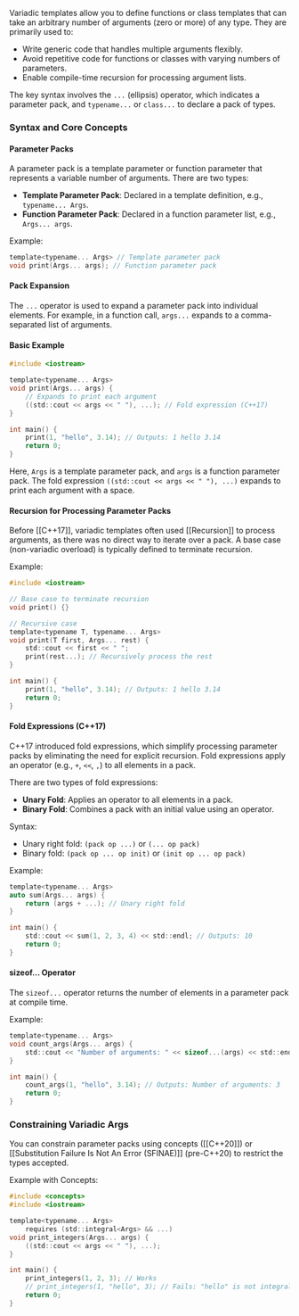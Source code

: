 Variadic templates allow you to define functions or class templates that can take an arbitrary number of arguments (zero or more) of any type. They are primarily used to:

- Write generic code that handles multiple arguments flexibly.
- Avoid repetitive code for functions or classes with varying numbers of parameters.
- Enable compile-time recursion for processing argument lists.

The key syntax involves the `...` (ellipsis) operator, which indicates a parameter pack, and `typename...` or `class...` to declare a pack of types.

### Syntax and Core Concepts

#### Parameter Packs

A parameter pack is a template parameter or function parameter that represents a variable number of arguments. There are two types:

- **Template Parameter Pack**: Declared in a template definition, e.g., `typename... Args`.
- **Function Parameter Pack**: Declared in a function parameter list, e.g., `Args... args`.

Example:

```c
template<typename... Args> // Template parameter pack
void print(Args... args); // Function parameter pack
```

#### Pack Expansion

The `...` operator is used to expand a parameter pack into individual elements. For example, in a function call, `args...` expands to a comma-separated list of arguments.

#### Basic Example

```c
#include <iostream>

template<typename... Args>
void print(Args... args) {
    // Expands to print each argument
    ((std::cout << args << " "), ...); // Fold expression (C++17)
}

int main() {
    print(1, "hello", 3.14); // Outputs: 1 hello 3.14
    return 0;
}
```

Here, `Args` is a template parameter pack, and `args` is a function parameter pack. The fold expression `((std::cout << args << " "), ...)` expands to print each argument with a space.

#### Recursion for Processing Parameter Packs

Before [[C++17]], variadic templates often used [[Recursion]] to process arguments, as there was no direct way to iterate over a pack. A base case (non-variadic overload) is typically defined to terminate recursion.

Example:

```c
#include <iostream>

// Base case to terminate recursion
void print() {}

// Recursive case
template<typename T, typename... Args>
void print(T first, Args... rest) {
    std::cout << first << " ";
    print(rest...); // Recursively process the rest
}

int main() {
    print(1, "hello", 3.14); // Outputs: 1 hello 3.14
    return 0;
}
```

#### Fold Expressions (C++17)

C++17 introduced fold expressions, which simplify processing parameter packs by eliminating the need for explicit recursion. Fold expressions apply an operator (e.g., `+`, `<<`, `,`) to all elements in a pack.

There are two types of fold expressions:

- **Unary Fold**: Applies an operator to all elements in a pack.
- **Binary Fold**: Combines a pack with an initial value using an operator.

Syntax:

- Unary right fold: `(pack op ...)` or `(... op pack)`
- Binary fold: `(pack op ... op init)` or `(init op ... op pack)`

Example:

```c
template<typename... Args>
auto sum(Args... args) {
    return (args + ...); // Unary right fold
}

int main() {
    std::cout << sum(1, 2, 3, 4) << std::endl; // Outputs: 10
    return 0;
}
```

#### sizeof... Operator

The `sizeof...` operator returns the number of elements in a parameter pack at compile time.

Example:

```c
template<typename... Args>
void count_args(Args... args) {
    std::cout << "Number of arguments: " << sizeof...(args) << std::endl;
}

int main() {
    count_args(1, "hello", 3.14); // Outputs: Number of arguments: 3
    return 0;
}
```

### Constraining Variadic Args

You can constrain parameter packs using concepts ([[C++20]]) or [[Substitution Failure Is Not An Error (SFINAE)]] (pre-C++20) to restrict the types accepted.

Example with Concepts:

```c
#include <concepts>
#include <iostream>

template<typename... Args>
    requires (std::integral<Args> && ...)
void print_integers(Args... args) {
    ((std::cout << args << " "), ...);
}

int main() {
    print_integers(1, 2, 3); // Works
    // print_integers(1, "hello", 3); // Fails: "hello" is not integral
    return 0;
}
```